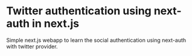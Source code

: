 # Twitter authentication using next-auth in next.js
Simple next.js webapp to learn the social authentication using next-auth with twitter provider.
